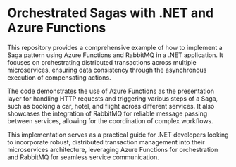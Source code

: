# Orchestrated Sagas with .NET and Azure Functions

This repository provides a comprehensive example of how to implement a Saga pattern using Azure Functions and RabbitMQ in a .NET application. It focuses on orchestrating distributed transactions across multiple microservices, ensuring data consistency through the asynchronous execution of compensating actions.

The code demonstrates the use of Azure Functions as the presentation layer for handling HTTP requests and triggering various steps of a Saga, such as booking a car, hotel, and flight across different services. It also showcases the integration of RabbitMQ for reliable message passing between services, allowing for the coordination of complex workflows.

This implementation serves as a practical guide for .NET developers looking to incorporate robust, distributed transaction management into their microservices architecture, leveraging Azure Functions for orchestration and RabbitMQ for seamless service communication.
